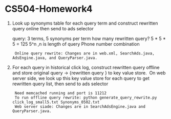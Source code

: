 # CS504-Homework4

1. Look up synonyms table for each query term and construct rewritten query online then send to ads selector

	query: 3 terms, 5 synonyms per term
	how many rewritten query? 
	5 * 5 * 5 = 125
	5^n ,n is length of query
	Phone number combination
    
        Online query rewrite: Changes are in web.xml, SearchAds.java, AdsEngine.java, and QueryParser.java.

2. For each query in historical click log, construct rewritten query offline and store original query -> {rewritten query } to key value store.  On web server side, we look up this key value store for each query to get rewritten query list, then send to ads selector 

        Need memcached running and port is 11212
        To run offline query rewrite: python generate_query_rewrite.py click_log_small5.txt Synonyms_0502.txt
        Web server siade: Changes are in SearchAdsEngine.java and QueryParser.java.

